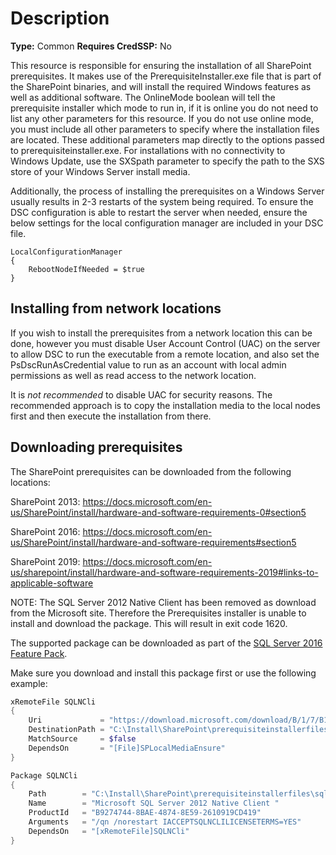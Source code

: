 # Description

**Type:** Common
**Requires CredSSP:** No

This resource is responsible for ensuring the installation of all SharePoint
prerequisites. It makes use of the PrerequisiteInstaller.exe file that is part
of the SharePoint binaries, and will install the required Windows features as
well as additional software. The OnlineMode boolean will tell the prerequisite
installer which mode to run in, if it is online you do not need to list any
other parameters for this resource. If you do not use online mode, you must
include all other parameters to specify where the installation files are
located. These additional parameters map directly to the options passed to
prerequisiteinstaller.exe. For installations with no connectivity to Windows
Update, use the SXSpath parameter to specify the path to the SXS store of your
Windows Server install media.

Additionally, the process of installing the prerequisites on a Windows Server
usually results in 2-3 restarts of the system being required. To ensure the
DSC configuration is able to restart the server when needed, ensure the below
settings for the local configuration manager are included in your DSC file.

    LocalConfigurationManager
    {
        RebootNodeIfNeeded = $true
    }

## Installing from network locations

If you wish to install the prerequisites from a network location this can
be done, however you must disable User Account Control (UAC) on the server
to allow DSC to run the executable from a remote location, and also set
the PsDscRunAsCredential value to run as an account with local admin
permissions as well as read access to the network location.

It is *not recommended* to disable UAC for security reasons. The recommended
approach is to copy the installation media to the local nodes first and
then execute the installation from there.

## Downloading prerequisites

The SharePoint prerequisites can be downloaded from the following locations:

SharePoint 2013:
https://docs.microsoft.com/en-us/SharePoint/install/hardware-and-software-requirements-0#section5

SharePoint 2016:
https://docs.microsoft.com/en-us/SharePoint/install/hardware-and-software-requirements#section5

SharePoint 2019:
https://docs.microsoft.com/en-us/sharepoint/install/hardware-and-software-requirements-2019#links-to-applicable-software

NOTE:
The SQL Server 2012 Native Client has been removed as download from the
Microsoft site. Therefore the Prerequisites installer is unable to install
and download the package. This will result in exit code 1620.

The supported package can be downloaded as part of the [SQL Server 2016 Feature Pack](https://www.microsoft.com/en-us/download/details.aspx?id=56833).

Make sure you download and install this package first or use the following
example:
```PowerShell
xRemoteFile SQLNCli
{
    Uri             = "https://download.microsoft.com/download/B/1/7/B1783FE9-717B-4F78-A39A-A2E27E3D679D/ENU/x64/sqlncli.msi"
    DestinationPath = "C:\Install\SharePoint\prerequisiteinstallerfiles\sqlncli.msi"
    MatchSource     = $false
    DependsOn       = "[File]SPLocalMediaEnsure"
}

Package SQLNCli
{
    Path        = "C:\Install\SharePoint\prerequisiteinstallerfiles\sqlncli.msi"
    Name        = "Microsoft SQL Server 2012 Native Client "
    ProductId   = "B9274744-8BAE-4874-8E59-2610919CD419"
    Arguments   = "/qn /norestart IACCEPTSQLNCLILICENSETERMS=YES"
    DependsOn   = "[xRemoteFile]SQLNCli"
}
```
